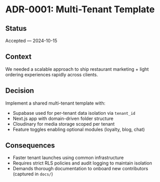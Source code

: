 # ADR-0001: Multi-Tenant Template

## Status
Accepted — 2024-10-15

## Context
We needed a scalable approach to ship restaurant marketing + light ordering experiences rapidly across clients.

## Decision
Implement a shared multi-tenant template with:
- Supabase used for per-tenant data isolation via `tenant_id`
- Next.js app with domain-driven folder structure
- Cloudinary for media storage scoped per tenant
- Feature toggles enabling optional modules (loyalty, blog, chat)

## Consequences
- Faster tenant launches using common infrastructure
- Requires strict RLS policies and audit logging to maintain isolation
- Demands thorough documentation to onboard new contributors (captured in `docs/`)
